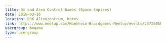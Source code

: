 ```yaml
---
title: 4x and Area Control Games (Space Empires)
date: 2018-03-16
location: DRK Altenzentrum, Worms
link: https://www.meetup.com/Mannheim-Boardgames-Meetup/events/247260501/
usergroup: bogama
type: usergroup
---
```

